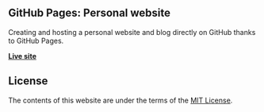 
## GitHub Pages: Personal website

Creating and hosting a personal website and blog directly on GitHub thanks to GitHub Pages. 

**[Live site](https://chrisoung.github.io)**

## License

The contents of this website are under the terms of the [MIT License](https://github.com/chrisoung/chrisoung.github.io/blob/master/LICENSE).

